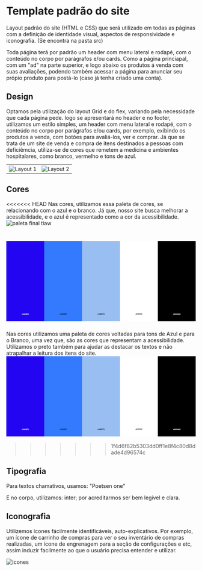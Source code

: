 
# Template padrão do site

Layout padrão do site (HTML e CSS) que será utilizado em todas as páginas com a definição de identidade visual, aspectos de responsividade e iconografia.
(Se encontra na pasta src)

Toda página terá por padrão um header com menu lateral e rodapé, com o conteúdo no corpo por parágrafos e/ou cards. Como a página princiapal, com um "ad" na parte superior, e logo abaixo os produtos á venda com suas avaliações, podendo também acessar a página para anunciar seu própio produto para postá-lo (caso já tenha criado uma conta).

## Design

Optamos pela utilização do layout Grid e do flex, variando pela necessidade que cada página pede.
 logo se apresentará no header e no footer, utilizamos um estilo simples, um header com menu lateral e rodapé, com o conteúdo no corpo por parágrafos e/ou cards, por exemplo, exibindo os produtos a venda, com botões para avaliá-los, ver e comprar. Já que se trata de um site de venda e compra de itens destinados a pessoas com deficiêmcia, utiliza-se de cores que remetem a medicina e ambientes hospitalares, como branco, vermelho e tons de azul.
<table>
  <tr>
    <td>
      <img src="https://github.com/ICEI-PUC-Minas-PBR-SI/pbr-si-ads-2023-2-p1-tiaw-g4-pcdshop/assets/125142328/e5875965-cc61-426a-8b07-ff4db4ebc1a3" alt="Layout 1">
    </td>
    <td>
      <img src="https://github.com/ICEI-PUC-Minas-PBR-SI/pbr-si-ads-2023-2-p1-tiaw-g4-pcdshop/assets/125142328/b38a744f-dd31-49a9-9f2f-cecf810852dd" alt="Layout 2">
    </td>
  </tr>
</table>


## Cores
<<<<<<< HEAD
Nas cores, utilizamos essa paleta de cores, se relacionando com o azul e o branco. Já que, nosso site busca melhorar a acessibilidade, e o azul é representado como a cor da acessibilidade.
![paleta final tiaw](https://github.com/ICEI-PUC-Minas-PBR-SI/pbr-si-ads-2023-2-p1-tiaw-g4-pcdshop/assets/125142328/87ae5394-bc3b-4e4b-8aec-91b12cba846f)

![paleta final tiaw](docs/img/Tema%20de%20Cores.PNG)
=======
Nas cores utilizamos uma paleta de cores voltadas para tons de Azul e para o Branco, uma vez que, são as cores que representam a acessibilidade. Utilizamos o preto também para ajudar as destacar os textos e não atrapalhar a leitura dos itens do site.
<img src="/docs/img/Tema de Cores.PNG">
>>>>>>> 1f4d6f82b5303dd0ff1e8f4c80d8dade4d96574c

## Tipografia

Para textos chamativos, usamos: "Poetsen one"  <p> 
E no corpo, utilizamos: inter; por acreditarmos ser bem legível e clara. <p>


## Iconografia

Utilizemos ícones fácilmente identificáveis, auto-explicativos. Por exemplo, um ícone de carrinho de compras para ver o seu inventário de compras realizadas, um ícone de engrenagem para a seção de configurações e etc, assim induzir facilmente ao que o usuário precisa entender e utilizar.

![icones](https://github.com/ICEI-PUC-Minas-PBR-SI/pbr-si-ads-2023-2-p1-tiaw-g4-pcdshop/assets/125142328/37963179-0382-498d-9afc-3e578316aab7)


